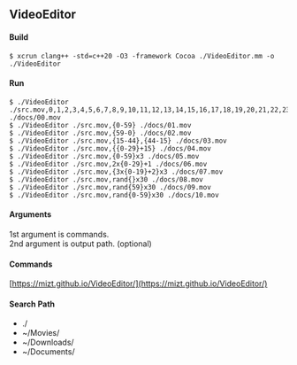## VideoEditor

#### Build

```
$ xcrun clang++ -std=c++20 -O3 -framework Cocoa ./VideoEditor.mm -o ./VideoEditor
```

#### Run

```
$ ./VideoEditor ./src.mov,0,1,2,3,4,5,6,7,8,9,10,11,12,13,14,15,16,17,18,19,20,21,22,23,24,25,26,27,28,29,30,31,32,33,34,35,36,37,38,39,40,41,42,43,44,45,46,47,48,49,50,51,52,53,54,55,56,57,58,59 ./docs/00.mov
$ ./VideoEditor ./src.mov,{0-59} ./docs/01.mov
$ ./VideoEditor ./src.mov,{59-0} ./docs/02.mov
$ ./VideoEditor ./src.mov,{15-44},{44-15} ./docs/03.mov
$ ./VideoEditor ./src.mov,{{0-29}+15} ./docs/04.mov
$ ./VideoEditor ./src.mov,{0-59}x3 ./docs/05.mov
$ ./VideoEditor ./src.mov,2x{0-29}+1 ./docs/06.mov
$ ./VideoEditor ./src.mov,{3x{0-19}+2}x3 ./docs/07.mov
$ ./VideoEditor ./src.mov,rand{}x30 ./docs/08.mov
$ ./VideoEditor ./src.mov,rand{59}x30 ./docs/09.mov
$ ./VideoEditor ./src.mov,rand{0-59}x30 ./docs/10.mov
```

#### Arguments

1st argument is commands.  
2nd argument is output path. (optional)

#### Commands

[https://mizt.github.io/VideoEditor/](https://mizt.github.io/VideoEditor/)

#### Search Path

* ./
* ~/Movies/
* ~/Downloads/
* ~/Documents/

